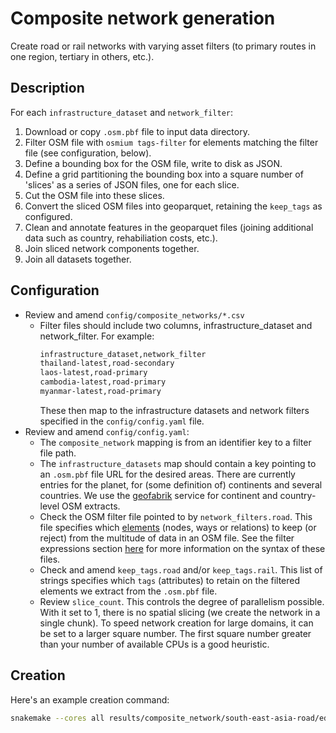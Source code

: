 # Composite network generation

Create road or rail networks with varying asset filters (to primary routes in
one region, tertiary in others, etc.).

## Description

For each `infrastructure_dataset` and `network_filter`:
1. Download or copy `.osm.pbf` file to input data directory.
1. Filter OSM file with `osmium tags-filter` for elements matching the filter file (see configuration, below).
1. Define a bounding box for the OSM file, write to disk as JSON.
1. Define a grid partitioning the bounding box into a square number of 'slices' as a series of JSON files, one for each slice.
1. Cut the OSM file into these slices.
1. Convert the sliced OSM files into geoparquet, retaining the `keep_tags` as configured.
1. Clean and annotate features in the geoparquet files (joining additional data such as country, rehabiliation costs, etc.).
1. Join sliced network components together.
1. Join all datasets together.

## Configuration

- Review and amend `config/composite_networks/*.csv`
  - Filter files should include two columns, infrastructure_dataset and
    network_filter.
    For example:
    ```bash
    infrastructure_dataset,network_filter
    thailand-latest,road-secondary
    laos-latest,road-primary
    cambodia-latest,road-primary
    myanmar-latest,road-primary
    ```
    These then map to the infrastructure datasets and network filters
    specified in the `config/config.yaml` file.
- Review and amend `config/config.yaml`:
  - The `composite_network` mapping is from an identifier key to a filter file
    path.
  - The `infrastructure_datasets` map should contain a key pointing to an `.osm.pbf`
    file URL for the desired areas.
    There are currently entries for the planet, for (some definition of)
    continents and several countries. We use the
    [geofabrik](http://download.geofabrik.de/) service for continent and
    country-level OSM extracts.
  - Check the OSM filter file pointed to by `network_filters.road`.
    This file specifies which [elements](https://wiki.openstreetmap.org/wiki/Elements)
    (nodes, ways or relations) to keep (or reject) from the multitude of data
    in an OSM file. See the filter expressions section
    [here](https://docs.osmcode.org/osmium/latest/osmium-tags-filter.html)
    for more information on the syntax of these files.
  - Check and amend `keep_tags.road` and/or `keep_tags.rail`. This list of
    strings specifies which `tags` (attributes) to retain on the filtered
    elements we extract from the `.osm.pbf` file.
  - Review `slice_count`. This controls the degree of parallelism possible.
    With it set to 1, there is no spatial slicing (we create the network in
    a single chunk). To speed network creation for large domains, it can be
    set to a larger square number. The first square number greater than your
    number of available CPUs is a good heuristic.

## Creation

Here's an example creation command:
```bash
snakemake --cores all results/composite_network/south-east-asia-road/edges.gpq
```
